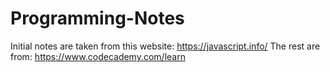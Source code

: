 # Programming-Notes

Initial notes are taken from this website: https://javascript.info/
The rest are from: https://www.codecademy.com/learn